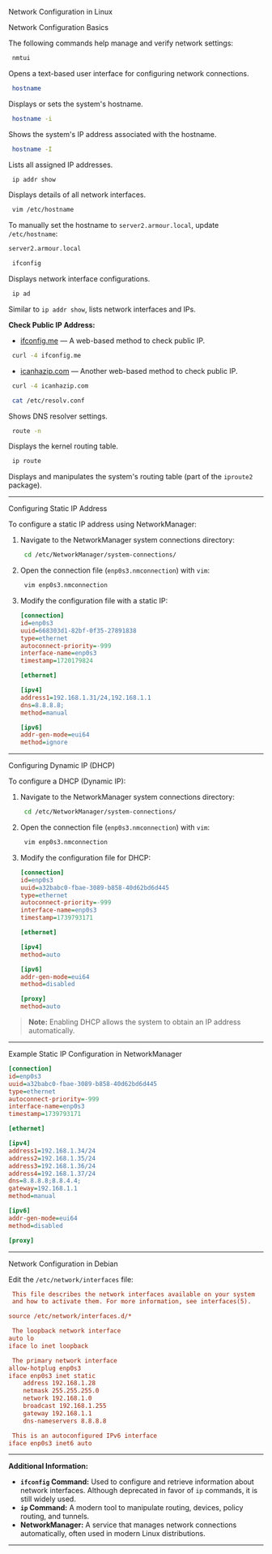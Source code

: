 

 Network Configuration in Linux

 Network Configuration Basics

The following commands help manage and verify network settings:

```bash
 nmtui
```
Opens a text-based user interface for configuring network connections.

```bash
 hostname
```
Displays or sets the system's hostname.

```bash
 hostname -i
```
Shows the system's IP address associated with the hostname.

```bash
 hostname -I
```
Lists all assigned IP addresses.

```bash
 ip addr show
```
Displays details of all network interfaces.

```bash
 vim /etc/hostname
```
To manually set the hostname to `server2.armour.local`, update `/etc/hostname`:

```bash
server2.armour.local
```

```bash
 ifconfig
```
Displays network interface configurations.

```bash
 ip ad
```
Similar to `ip addr show`, lists network interfaces and IPs.

**Check Public IP Address:**
- [ifconfig.me](http://ifconfig.me/) — A web-based method to check public IP.
```bash
 curl -4 ifconfig.me
```

- [icanhazip.com](https://icanhazip.com/) — Another web-based method to check public IP.
```bash
 curl -4 icanhazip.com
```

```bash
 cat /etc/resolv.conf
```
Shows DNS resolver settings.

```bash
 route -n
```
Displays the kernel routing table.

```bash
 ip route
```
Displays and manipulates the system's routing table (part of the `iproute2` package).

---

 Configuring Static IP Address

To configure a static IP address using NetworkManager:

1. Navigate to the NetworkManager system connections directory:
   ```bash
    cd /etc/NetworkManager/system-connections/
   ```

2. Open the connection file (`enp0s3.nmconnection`) with `vim`:
   ```bash
    vim enp0s3.nmconnection
   ```

3. Modify the configuration file with a static IP:
   ```ini
   [connection]
   id=enp0s3
   uuid=668303d1-82bf-0f35-27891838
   type=ethernet
   autoconnect-priority=-999
   interface-name=enp0s3
   timestamp=1720179824

   [ethernet]

   [ipv4]
   address1=192.168.1.31/24,192.168.1.1
   dns=8.8.8.8;
   method=manual

   [ipv6]
   addr-gen-mode=eui64
   method=ignore
   ```

---

 Configuring Dynamic IP (DHCP)

To configure a DHCP (Dynamic IP):

1. Navigate to the NetworkManager system connections directory:
   ```bash
    cd /etc/NetworkManager/system-connections/
   ```

2. Open the connection file (`enp0s3.nmconnection`) with `vim`:
   ```bash
    vim enp0s3.nmconnection
   ```

3. Modify the configuration file for DHCP:
   ```ini
   [connection]
   id=enp0s3
   uuid=a32babc0-fbae-3089-b858-40d62bd6d445
   type=ethernet
   autoconnect-priority=-999
   interface-name=enp0s3
   timestamp=1739793171

   [ethernet]

   [ipv4]
   method=auto

   [ipv6]
   addr-gen-mode=eui64
   method=disabled

   [proxy]
   method=auto
   ```

> **Note:** Enabling DHCP allows the system to obtain an IP address automatically.

---

 Example Static IP Configuration in NetworkManager

```ini
[connection]
id=enp0s3
uuid=a32babc0-fbae-3089-b858-40d62bd6d445
type=ethernet
autoconnect-priority=-999
interface-name=enp0s3
timestamp=1739793171

[ethernet]

[ipv4]
address1=192.168.1.34/24
address2=192.168.1.35/24
address3=192.168.1.36/24
address4=192.168.1.37/24
dns=8.8.8.8;8.8.4.4;
gateway=192.168.1.1
method=manual

[ipv6]
addr-gen-mode=eui64
method=disabled

[proxy]
```

---

 Network Configuration in Debian

Edit the `/etc/network/interfaces` file:

```ini
 This file describes the network interfaces available on your system
 and how to activate them. For more information, see interfaces(5).

source /etc/network/interfaces.d/*

 The loopback network interface
auto lo
iface lo inet loopback

 The primary network interface
allow-hotplug enp0s3
iface enp0s3 inet static
    address 192.168.1.28
    netmask 255.255.255.0
    network 192.168.1.0
    broadcast 192.168.1.255
    gateway 192.168.1.1
    dns-nameservers 8.8.8.8

 This is an autoconfigured IPv6 interface
iface enp0s3 inet6 auto
```

---

**Additional Information:**
- **`ifconfig` Command:** Used to configure and retrieve information about network interfaces. Although deprecated in favor of `ip` commands, it is still widely used.
- **`ip` Command:** A modern tool to manipulate routing, devices, policy routing, and tunnels.
- **NetworkManager:** A service that manages network connections automatically, often used in modern Linux distributions.

---
